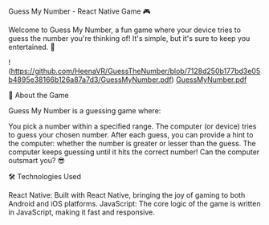 Guess My Number - React Native Game 🎮

Welcome to Guess My Number, a fun game where your device tries to guess the number you're thinking of! It's simple, but it's sure to keep you entertained. 🎉

!(https://github.com/HeenaVR/GuessTheNumber/blob/7128d250b177bd3e05b4895e38166b126a87a7d3/GuessMyNumber.pdf)
[GuessMyNumber.pdf](https://github.com/user-attachments/files/16618473/GuessMyNumber.pdf)

🚀 About the Game

Guess My Number is a guessing game where:

You pick a number within a specified range.
The computer (or device) tries to guess your chosen number.
After each guess, you can provide a hint to the computer: whether the number is greater or lesser than the guess.
The computer keeps guessing until it hits the correct number!
Can the computer outsmart you? 😎

🛠️ Technologies Used

React Native: Built with React Native, bringing the joy of gaming to both Android and iOS platforms.
JavaScript: The core logic of the game is written in JavaScript, making it fast and responsive.
